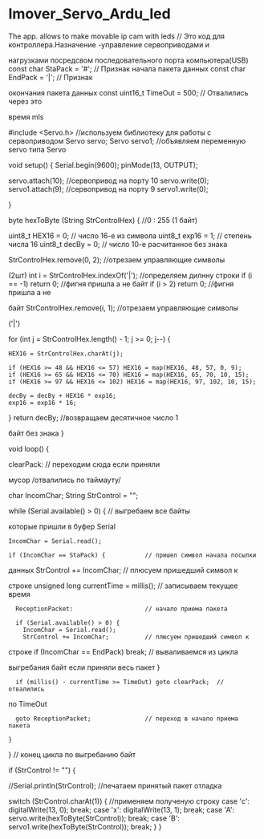 # Imover_Servo_Ardu_led
 The app. allows to make movable  ip cam with leds 
  // Это код для контроллера.Назначение -управление сервоприводами и 

нагрузками посредсвом последовательного порта компьютера(USB)
const char StaPack = '#';              // Признак начала пакета данных
const char EndPack = '|';                                  // Признак 

окончания пакета данных
const uint16_t TimeOut = 500;                       // Отвалились через это 

время mls

#include <Servo.h>      //используем библиотеку для работы с сервоприводом
Servo servo; 
Servo servo1;  //объявляем переменную servo типа Servo

void setup() {
  Serial.begin(9600);
  pinMode(13, OUTPUT);

  servo.attach(10);     //сервопривод на порту 10
  servo.write(0);
    servo1.attach(9);     //сервопривод на порту 9
  servo1.write(0);
  
}

byte hexToByte (String StrControlHex) {         //0 : 255 (1 байт)

  uint8_t  HEX16 = 0;   // число 16-е из символа
  uint8_t  exp16 = 1;   // степень числа 16
  uint8_t  decBy = 0;   // число 10-е расчитанное без знака

  StrControlHex.remove(0, 2);           //отрезаем управляющие символы 

(2шт)
  int i = StrControlHex.indexOf('|');   //определяем дилнну строки
  if (i == -1) return 0;                          //фигня пришла а не байт
  if (i > 2)   return 0;                             //фигня пришла а не 

байт
  StrControlHex.remove(i, 1);           //отрезаем управляющие символы 

('|')

  for (int j = StrControlHex.length() - 1; j >= 0; j--) {

    HEX16 = StrControlHex.charAt(j);

    if (HEX16 >= 48 && HEX16 <= 57) HEX16 = map(HEX16, 48, 57, 0, 9);
    if (HEX16 >= 65 && HEX16 <= 70) HEX16 = map(HEX16, 65, 70, 10, 15);
    if (HEX16 >= 97 && HEX16 <= 102) HEX16 = map(HEX16, 97, 102, 10, 15);

    decBy = decBy + HEX16 * exp16;
    exp16 = exp16 * 16;

  }
  return decBy;                         //возвращаем десятичное число 1 

байт без знака
}

void loop() {

clearPack:                                // переходим сюда если приняли 

мусор /отвалились по таймауту/

  char   IncomChar;
  String StrControl = "";

  while (Serial.available() > 0) {            // выгребаем все байты 

которые пришли в буфер Serial

    IncomChar = Serial.read();

    if (IncomChar == StaPack) {           // пришел символ начала посылки 

данных
      StrControl += IncomChar;             // плюсуем пришедший символ к 

строке
      unsigned long currentTime = millis(); // записываем текущее время

      ReceptionPacket:                    // начало приема пакета

      if (Serial.available() > 0) {
        IncomChar = Serial.read();
        StrControl += IncomChar;          // плюсуем пришедший символ к 

строке
        if (IncomChar == EndPack) break;  // вываливаемся из цикла 

выгребания байт если приняли весь пакет
      }

      if (millis() - currentTime >= TimeOut) goto clearPack;  // отвалились 

по TimeOut

      goto ReceptionPacket;               // переход в начало приема пакета

    }

  }                                       // конец цикла по выгребанию байт

  if (StrControl != "") {

  //Serial.println(StrControl);           //печатаем принятый пакет отладка

  switch (StrControl.charAt(1)) {       //применяем полученую строку
    case 'c':
      digitalWrite(13, 0);
      break;
    case 'x':
      digitalWrite(13, 1);
      break;
    case 'A':
      servo.write(hexToByte(StrControl));
      break;
      case 'B':
      servo1.write(hexToByte(StrControl));
      break;
  }
  }
